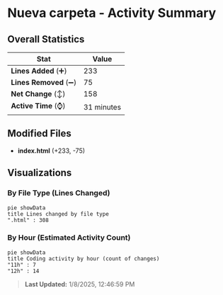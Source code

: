 # Nueva carpeta - Activity Summary 

## Overall Statistics

| Stat                   | Value                                                             |
| ---------------------- | ----------------------------------------------------------------- |
| **Lines Added** (➕)   | 233                                          |
| **Lines Removed** (➖) | 75                                        |
| **Net Change** (↕)    | 158                |
| **Active Time** (⌚)   | 31 minutes |


## Modified Files
- **index.html** (+233, -75)

## Visualizations

### By File Type (Lines Changed)

```mermaid
pie showData
title Lines changed by file type
".html" : 308
```

### By Hour (Estimated Activity Count)

```mermaid
pie showData
title Coding activity by hour (count of changes)
"11h" : 7
"12h" : 14
```


> **Last Updated:** 1/8/2025, 12:46:59 PM